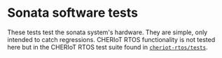 # Sonata software tests

These tests test the sonata system's hardware.
They are simple, only intended to catch regressions.
CHERIoT RTOS functionality is not tested here but in the CHERIoT RTOS test suite found in [`cheriot-rtos/tests`](../cheriot-rtos/tests).
